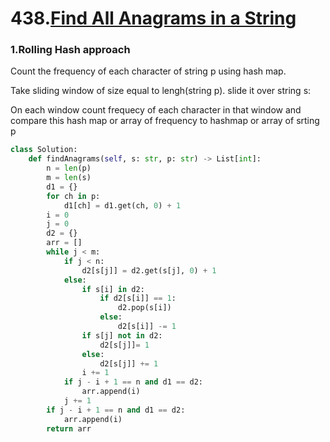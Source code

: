 # 438.[Find All Anagrams in a String]()

### 1.Rolling Hash approach

Count the frequency of each character of string p using hash map.

Take sliding window of size equal to lengh(string p). slide it over string s:

On each window count frequecy of each character in that window and compare this hash map or array of frequency to hashmap or array of srting p

```py
class Solution:
    def findAnagrams(self, s: str, p: str) -> List[int]:
        n = len(p)
        m = len(s)
        d1 = {}
        for ch in p:
            d1[ch] = d1.get(ch, 0) + 1
        i = 0
        j = 0
        d2 = {}
        arr = []
        while j < m:
            if j < n:
                d2[s[j]] = d2.get(s[j], 0) + 1
            else:
                if s[i] in d2:
                    if d2[s[i]] == 1:
                        d2.pop(s[i])
                    else:
                        d2[s[i]] -= 1
                if s[j] not in d2:
                    d2[s[j]]= 1
                else:
                    d2[s[j]] += 1
                i += 1
            if j - i + 1 == n and d1 == d2:
                arr.append(i) 
            j += 1
        if j - i + 1 == n and d1 == d2:
            arr.append(i)
        return arr
```
